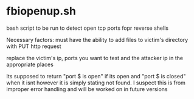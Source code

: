 # fbiopenup.sh
bash script to be run to detect open tcp ports fopr reverse shells

Necessary factors: 
must have the ability to add files to victim's directory with PUT http request 

replace the victim's ip, ports you want to test and the attacker ip in the appropriate places

Its supposed to return "port $ is open" if its open and "port $ is closed" when it isnt however it is simply stating not found.
I suspect this is from improper error handling and will be worked on in future versions
